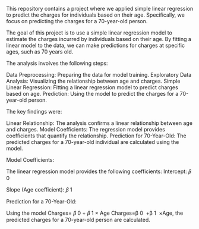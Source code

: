 This repository contains a project where we applied simple linear regression to predict the charges for individuals based on their age. Specifically, we focus on predicting the charges for a 70-year-old person.

The goal of this project is to use a simple linear regression model to estimate the charges incurred by individuals based on their age. By fitting a linear model to the data, we can make predictions for charges at specific ages, such as 70 years old.

The analysis involves the following steps:

Data Preprocessing: Preparing the data for model training.
Exploratory Data Analysis: Visualizing the relationship between age and charges.
Simple Linear Regression: Fitting a linear regression model to predict charges based on age.
Prediction: Using the model to predict the charges for a 70-year-old person.

The key findings were:

Linear Relationship: The analysis confirms a linear relationship between age and charges.
Model Coefficients: The regression model provides coefficients that quantify the relationship.
Prediction for 70-Year-Old: The predicted charges for a 70-year-old individual are calculated using the model.

Model Coefficients:

The linear regression model provides the following coefficients:
Intercept: 
𝛽
0
​
 
Slope (Age coefficient): 
𝛽
1
​
 
Prediction for a 70-Year-Old:

Using the model Charges=
𝛽
0
+
𝛽
1
×
Age
Charges=β 
0
​
 +β 
1
​
 ×Age, the predicted charges for a 70-year-old person are calculated.
